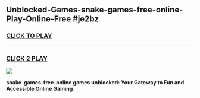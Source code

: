 
## Unblocked-Games-snake-games-free-online-Play-Online-Free #je2bz
<h3>
<a href="https://us.freeplayer.one?title=snake-games-free-online&ref=10M">CLICK TO PLAY</a></h3>
<hr>

<h3>
<a href="https://us.freeplayer.one?title=snake-games-free-online&ref=10M">CLICK 2 PLAY</a>
  
</h3>

<a href="https://us.freeplayer.one?title=snake-games-free-online&ref=10M"><img src="https://clearcache.store/games.png"></a>


**snake-games-free-online games unblocked: Your Gateway to Fun and Accessible Online Gaming**
